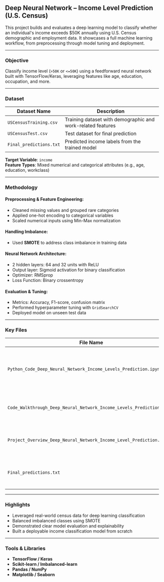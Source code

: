 ## Deep Neural Network – Income Level Prediction (U.S. Census)

This project builds and evaluates a deep learning model to classify whether an individual's income exceeds $50K annually using U.S. Census demographic and employment data. It showcases a full machine learning workflow, from preprocessing through model tuning and deployment.

---

### Objective

Classify income level (`>50K` or `<=50K`) using a feedforward neural network built with TensorFlow/Keras, leveraging features like age, education, occupation, and more.

---

### Dataset

| Dataset Name           | Description |
|------------------------|-------------|
| `USCensusTraining.csv` | Training dataset with demographic and work-related features |
| `USCensusTest.csv`     | Test dataset for final prediction |
| `Final_predictions.txt`| Predicted income labels from the trained model |

**Target Variable**: `income`  
**Feature Types**: Mixed numerical and categorical attributes (e.g., age, education, workclass)

---

### Methodology

#### Preprocessing & Feature Engineering:
- Cleaned missing values and grouped rare categories
- Applied one-hot encoding to categorical variables
- Scaled numerical inputs using Min-Max normalization

#### Handling Imbalance:
- Used **SMOTE** to address class imbalance in training data

#### Neural Network Architecture:
- 2 hidden layers: 64 and 32 units with ReLU
- Output layer: Sigmoid activation for binary classification
- Optimizer: RMSprop
- Loss Function: Binary crossentropy

#### Evaluation & Tuning:
- Metrics: Accuracy, F1-score, confusion matrix
- Performed hyperparameter tuning with `GridSearchCV`
- Deployed model on unseen test data

---

### Key Files

| File Name                                                                 | Description |
|---------------------------------------------------------------------------|-------------|
| `Python_Code_Deep_Neural_Network_Income_Levels_Prediction.ipynb`         | Complete model training, evaluation, and deployment code |
| `Code_Walkthrough_Deep_Neural_Network_Income_Levels_Prediction.ipynb`    | Annotated notebook explaining key modeling decisions |
| `Project_Overview_Deep_Neural_Network_Income_Level_Prediction.pdf`       | Executive summary of objectives, methods, and results |
| `Final_predictions.txt`                                                  | Predicted income classifications for test dataset |

---

### Highlights

- Leveraged real-world census data for deep learning classification
- Balanced imbalanced classes using SMOTE
- Demonstrated clear model evaluation and explainability
- Built a deployable income classification model from scratch

---

### Tools & Libraries

- **TensorFlow / Keras**
- **Scikit-learn / Imbalanced-learn**
- **Pandas / NumPy**
- **Matplotlib / Seaborn**



